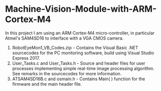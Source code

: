 # Machine-Vision-Module-with-ARM-Cortex-M4
In this project I am using an ARM Cortex-M4 micro-controller, in particular Atmel's SAM4SD16 to interface with a VGA CMOS camera.
1. RobotEyeMon1_VB_Codes.zip - Contains the Visual Basic .NET sourcecodes for the PC monitoring software, build using Visual Studio Express 2017.
2. User_Tasks.c and User_Tasks.h - Source and header files for user processes implementing simple real-time image processing algorithm.  See remarks in the sourcecodes for more information.
3. ATSAM4SD16B.c and osmain.h - Contains Main( ) function for the firmware and the main header file.  
